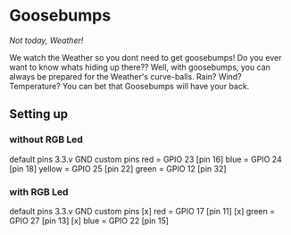 # Goosebumps
_Not today, Weather!_

We watch the Weather so you dont need to get goosebumps!
Do you ever want to know whats hiding up there?? Well, with goosebumps, you can always be prepared for the Weather's curve-balls.
Rain? Wind? Temperature? You can bet that Goosebumps will have your back.


## Setting up

### without RGB Led
default pins
    3.3.v
    GND
custom pins
    red = GPIO 23 [pin 16]
    blue = GPIO 24 [pin 18]
    yellow = GPIO 25 [pin 22]
    green = GPIO 12 [pin 32]

### with RGB Led
default pins
    3.3.v
    GND
custom pins
    [x] red = GPIO 17 [pin 11]
    [x] green = GPIO 27 [pin 13]
    [x] blue = GPIO 22 [pin 15]
